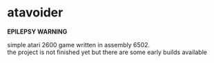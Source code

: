 # atavoider
**EPILEPSY WARNING** 

simple atari 2600 game written in assembly 6502.  
the project is not finished yet but there are some early builds available 
